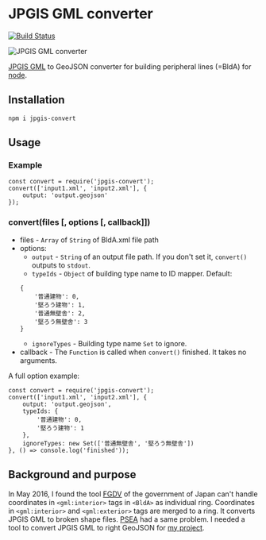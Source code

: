 # JPGIS GML converter

[![Build Status](https://travis-ci.org/knt5/jpgis-convert.svg?branch=master)](https://travis-ci.org/knt5/jpgis-convert)

![JPGIS GML converter](https://knt5.github.io/assets/img/product/jpgis-convert/jpgis-convert.png)

[JPGIS GML](http://fgd.gsi.go.jp/download/) to GeoJSON converter for building peripheral lines (=BldA) for [node](https://nodejs.org/).

## Installation

```
npm i jpgis-convert
```

## Usage

### Example

```
const convert = require('jpgis-convert');
convert(['input1.xml', 'input2.xml'], {
	output: 'output.geojson'
});
```

### convert(files [, options [, callback]])

- files - ```Array``` of ```String``` of BldA.xml file path
- options:
	- ```output``` - ```String``` of an output file path. If you don't set it, ```convert()``` outputs to ```stdout```.
	- ```typeIds``` - ```Object``` of building type name to ID mapper. Default:
	```
	{
		'普通建物': 0,
		'堅ろう建物': 1,
		'普通無壁舎': 2,
		'堅ろう無壁舎': 3
	}
	```
	- ```ignoreTypes``` - Building type name ```Set``` to ignore.
- callback - The ```Function``` is called when ```convert()``` finished. It takes no arguments.

A full option example:

```
const convert = require('jpgis-convert');
convert(['input1.xml', 'input2.xml'], {
	output: 'output.geojson',
	typeIds: {
		'普通建物': 0,
		'堅ろう建物': 1
	},
	ignoreTypes: new Set(['普通無壁舎', '堅ろう無壁舎'])
}, () => console.log('finished'));
```

## Background and purpose

In May 2016, I found the tool [FGDV](http://fgd.gsi.go.jp/download/menu.php) of the government of Japan can't handle coordinates in ```<gml:interior>``` tags in ```<BldA>``` as individual ring. Coordinates in ```<gml:interior>``` and ```<gml:exterior>``` tags are merged to a ring. It converts JPGIS GML to broken shape files. [PSEA](http://psgsv2.gsi.go.jp/koukyou/public/sien/pindex.html) had a same problem. I needed a tool to convert JPGIS GML to right GeoJSON for [my project](https://knt5.github.io/demo/city-generator/).
